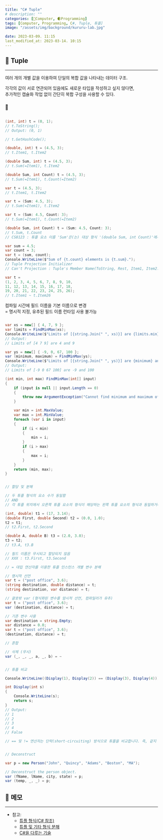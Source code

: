 ```yaml
---
title: "C# Tuple"
# description: ""
categories: [💫Computer, 🌒Programming]
tags: [Computer, Programming, C#, Tuple, 튜플]
image: "/assets/img/background/kururu-lab.jpg"

date: 2023-03-09. 11:15
last_modified_at: 2023-03-14. 10:15
---
```


## 💫 Tuple

---

여러 개의 개별 값을 이용하여 단일의 복합 값을 나타내는 데이터 구조.  

각각의 값이 서로 연관되어 있음에도 새로운 타입을 작성하고 싶지 않다면,  
추가적인 캡슐화 작업 없이 간단히 복합 구성을 사용할 수 있다.  

### 🫧


```cs

(int, int) t = (0, 1);
// t.ToString();
// Output: (0, 1)

// t.GetHashCode();

(double, int) t = (4.5, 3);
// t.Item1, t.Item2

(double Sum, int) t = (4.5, 3);
// t.Sum(=Item1), t.Item2

(double Sum, int Count) t = (4.5, 3);
// t.Sum(=Item1), t.Count(=Item2)

var t = (4.5, 3);
// t.Item1, t.Item2

var t = (Sum: 4.5, 3);
// t.Sum(=Item1), t.Item2

var t = (Sum: 4.5, Count: 3);  
// t.Sum(=Item1), t.Count(=Item2)

(double Sum, int Count) t = (Sum: 4.5, Count: 3);
// t.Sum, t.Count
// CS8123 : 튜플 요소 이름 'Sum'은(는) 대상 형식 '(double Sum, int Count)'에서 다른 이름이 지정되었거나 이름이 지정되지 않았기 때문에 무시됩니다.

var sum = 4.5;
var count = 3;
var t = (sum, count);
Console.WriteLine($"Sum of {t.count} elements is {t.sum}.");
// Tuple Projection Initializer  
// Can't Projection : Tuple's Member Name(ToString, Rest, Item1, Item2...), Already Used

var t = 
(1, 2, 3, 4, 5, 6, 7, 8, 9, 10,
11, 12, 13, 14, 15, 16, 17, 18,
19, 20, 21, 22, 23, 24, 25, 26);
// t.Item1 ~ t.Item26

```

컴파일 시간에 필드 이름을 기본 이름으로 변경  
= 명시적 지정, 유추된 필드 이름 런타임 사용 불가능  

```cs

var xs = new[] { 4, 7, 9 };
var limits = FindMinMax(xs);
Console.WriteLine($"Limits of [{string.Join(" ", xs)}] are {limits.min} and {limits.max}");
// Output:
// Limits of [4 7 9] are 4 and 9

var ys = new[] { -9, 0, 67, 100 };
var (minimum, maximum) = FindMinMax(ys);
Console.WriteLine($"Limits of [{string.Join(" ", ys)}] are {minimum} and {maximum}");
// Output:
// Limits of [-9 0 67 100] are -9 and 100

(int min, int max) FindMinMax(int[] input)
{
	if (input is null || input.Length == 0)
	{
		throw new ArgumentException("Cannot find minimum and maximum of a null or empty array.");
	}

	var min = int.MaxValue;
	var max = int.MinValue;
	foreach (var i in input)
	{
		if (i < min)
		{
			min = i;
		}
		if (i > max)
		{
			max = i;
		}
	}
	return (min, max);
}

```

```cs

// 할당 및 분해

// 두 튜플 형식의 요소 수가 동일함
// AND
// 각 튜플 위치에서 오른쪽 튜플 요소의 형식이 해당하는 왼쪽 튜플 요소의 형식과 동일하거나 해당 형식으로 암시적으로 변환 가능함

(int, double) t1 = (17, 3.14);
(double First, double Second) t2 = (0.0, 1.0);
t2 = t1;
// t2.First, t2.Second

(double A, double B) t3 = (2.0, 3.0);
t3 = t2;
// t3.A, t3.B

// 필드 이름은 무시되고 할당되지 않음
// XXX : t3.First, t3.Second

// = 대입 연산자를 이용한 튜플 인스턴스 개별 변수 분해

// 명시적 선언
var t = ("post office", 3.6);
(string destination, double distance) = t;
(string destination, var distance) = t;

// 괄호밖 var (형식화된 변수를 암시적 선언, 컴파일러가 유추)
var t = ("post office", 3.6);
var (destination, distance) = t;

// 기존 변수 사용
var destination = string.Empty;
var distance = 0.0;
var t = ("post office", 3.6);
(destination, distance) = t;

// 혼합  

// 삭제 (무시)
var (_, _, _, a, _, b) = ~

```

```cs

// 튜플 비교  

Console.WriteLine((Display(1), Display(2)) == (Display(3), Display(4)));

int Display(int s)
{
	Console.WriteLine(s);
	return s;
}
// Output:
// 1
// 2
// 3
// 4
// False

// == 및 != 연산자는 단락(short-circuiting) 방식으로 튜플을 비교합니다. 즉, 같지 않은 요소 쌍을 충족하거나 튜플의 끝에 도달하는 즉시 연산이 중지됩니다. 그러나 다음 예제와 같이 비교하기 전에 ‘모든’ 튜플 요소가 평가됩니다.

```

```cs

// Deconstruct  

var p = new Person("John", "Quincy", "Adams", "Boston", "MA");

// Deconstruct the person object.
var (fName, lName, city, state) = p;
var (temp, _, _) = p;
```

## 💫 메모

---

- 참고:
  - [튜플 형식(C# 참조)](https://learn.microsoft.com/ko-kr/dotnet/csharp/language-reference/builtin-types/value-tuples)
  - [튜플 및 기타 형식 분해](https://learn.microsoft.com/ko-kr/dotnet/csharp/fundamentals/functional/deconstruct)
  - [C#을 다루는 기술](https://thebook.io/080201/)
